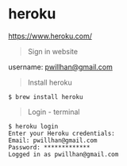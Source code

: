 # heroku

https://www.heroku.com/

> Sign in website

username: pwillhan@gmail.com

> Install heroku

```
$ brew install heroku
```

> Login - terminal

```
$ heroku login
Enter your Heroku credentials:
Email: pwillhan@gmail.com
Password: *************
Logged in as pwillhan@gmail.com
```
